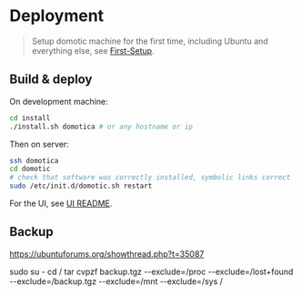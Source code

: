 # Deployment

> Setup domotic machine for the first time, including Ubuntu and everything else, see [First-Setup](FIRST-SETUP.md).

## Build & deploy

On development machine:

```bash
cd install
./install.sh domotica # or any hostname or ip
```

Then on server:
```bash
ssh domotica
cd domotic
# check that software was correctly installed, symbolic links correct
sudo /etc/init.d/domotic.sh restart
```

For the UI, see [UI README](../elm-ui/README.md).

## Backup
https://ubuntuforums.org/showthread.php?t=35087

sudo su -
cd /
tar cvpzf backup.tgz --exclude=/proc --exclude=/lost+found --exclude=/backup.tgz --exclude=/mnt --exclude=/sys /


